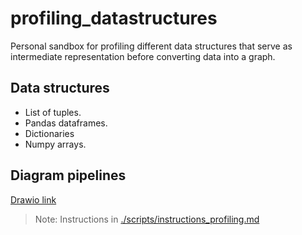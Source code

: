 # profiling_datastructures
Personal sandbox for profiling different data structures that serve as intermediate representation before converting data into a graph.

## Data structures
- List of tuples.
- Pandas dataframes.
- Dictionaries
- Numpy arrays.


## Diagram pipelines
[Drawio link](https://drive.google.com/file/d/1fKJMQgAaxbbsBy3vlZAwpqyiJxhq-q5y/view?usp=sharing)

> Note: Instructions in [./scripts/instructions_profiling.md](./scripts/instructions_profiling.md)
